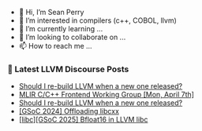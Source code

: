 - 👋 Hi, I’m Sean Perry
- 👀 I’m interested in compilers (c++, COBOL, llvm)
- 🌱 I’m currently learning ...
- 💞️ I’m looking to collaborate on ...
- 📫 How to reach me ...

<!---
s66perry/s66perry is a ✨ special ✨ repository because its `README.md` (this file) appears on your GitHub profile.
You can click the Preview link to take a look at your changes.
--->
### 📕 Latest LLVM Discourse Posts

<!-- DISCOURSE-LLVM:START -->
- [Should I re-build LLVM when a new one released?](https://discourse.llvm.org/t/should-i-re-build-llvm-when-a-new-one-released/85706#post_2)
- [MLIR C/C++ Frontend Working Group [Mon, April 7th]](https://discourse.llvm.org/t/mlir-c-c-frontend-working-group-mon-april-7th/85707#post_1)
- [Should I re-build LLVM when a new one released?](https://discourse.llvm.org/t/should-i-re-build-llvm-when-a-new-one-released/85706#post_1)
- [[GSoC 2024] Offloading libcxx](https://discourse.llvm.org/t/gsoc-2024-offloading-libcxx/77238#post_11)
- [[libc][GSoC 2025] Bfloat16 in LLVM libc](https://discourse.llvm.org/t/libc-gsoc-2025-bfloat16-in-llvm-libc/84469#post_17)
<!-- DISCOURSE-LLVM:END -->

